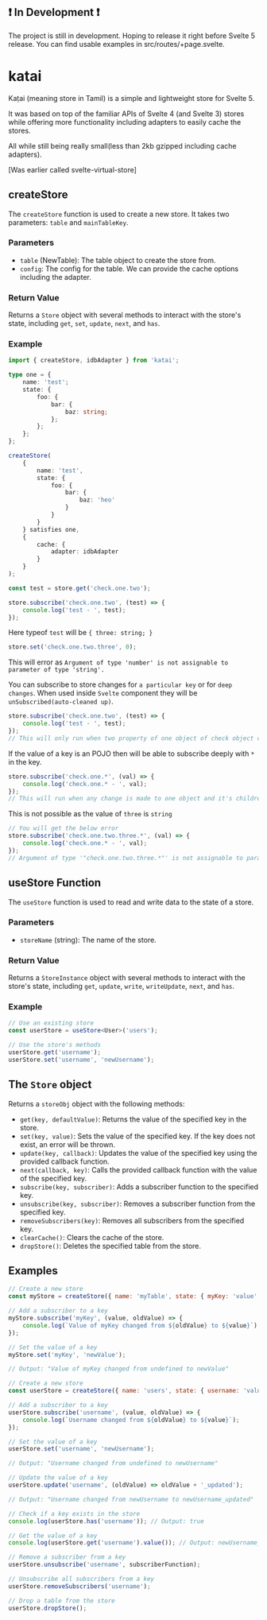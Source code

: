 ## ❗️ In Development ❗️

The project is still in development. Hoping to release it right before Svelte 5 release. You can find usable examples in src/routes/+page.svelte.

# katai

Kaṭai (meaning store in Tamil) is a simple and lightweight store for Svelte 5.

It was based on top of the familiar APIs of Svelte 4 (and Svelte 3) stores while offering more functionality including adapters to easily cache the stores.

All while still being really small(less than 2kb gzipped including cache adapters).

[Was earlier called svelte-virtual-store]

## createStore

The `createStore` function is used to create a new store. It takes two parameters: `table` and `mainTableKey`.

### Parameters

- `table` (NewTable<T>): The table object to create the store from.
- `config`: The config for the table. We can provide the cache options including the adapter.

### Return Value

Returns a `Store` object with several methods to interact with the store's state, including `get`, `set`, `update`, `next`, and `has`.

### Example

```typescript
import { createStore, idbAdapter } from 'katai';

type one = {
	name: 'test';
	state: {
		foo: {
			bar: {
				baz: string;
			};
		};
	};
};

createStore(
	{
		name: 'test',
		state: {
			foo: {
				bar: {
					baz: 'heo'
				}
			}
		}
	} satisfies one,
	{
		cache: {
			adapter: idbAdapter
		}
	}
);
```

```typescript
const test = store.get('check.one.two');

store.subscribe('check.one.two', (test) => {
	console.log('test - ', test);
});
```

Here typeof `test` will be `{ three: string; }`

```typescript
store.set('check.one.two.three', 0);
```

This will error as `Argument of type 'number' is not assignable to parameter of type 'string'.`

You can subscribe to store changes for `a particular key` or for `deep changes`. When used inside `Svelte` component they will be `unSubscribed(auto-cleaned up)`.

```typescript
store.subscribe('check.one.two', (test) => {
	console.log('test - ', test);
});
// This will only run when two property of one object of check object changes
```

If the value of a key is an POJO then will be able to subscribe deeply with `*` in the key.

```typescript
store.subscribe('check.one.*', (val) => {
	console.log('check.one.* - ', val);
});
// This will run when any change is made to one object and it's children.
```

This is not possible as the value of `three` is `string`

```typescript
// You will get the below error
store.subscribe('check.one.two.three.*', (val) => {
	console.log('check.one.* - ', val);
});
// Argument of type '"check.one.two.three.*"' is not assignable to parameter of type '"" | "check" | "check.*" | "check.one" | "check.one.*" | "check.one.two" | "check.one.two.*" | "check.one.two.three"'
```

## useStore Function

The `useStore` function is used to read and write data to the state of a store.

### Parameters

- `storeName` (string): The name of the store.

### Return Value

Returns a `StoreInstance` object with several methods to interact with the store's state, including `get`, `update`, `write`, `writeUpdate`, `next`, and `has`.

### Example

```typescript
// Use an existing store
const userStore = useStore<User>('users');

// Use the store's methods
userStore.get('username');
userStore.set('username', 'newUsername');
```

## The `Store` object

Returns a `storeObj` object with the following methods:

- `get(key, defaultValue)`: Returns the value of the specified key in the store.
- `set(key, value)`: Sets the value of the specified key. If the key does not exist, an error will be thrown.
- `update(key, callback)`: Updates the value of the specified key using the provided callback function.
- `next(callback, key)`: Calls the provided callback function with the value of the specified key.
- `subscribe(key, subscriber)`: Adds a subscriber function to the specified key.
- `unsubscribe(key, subscriber)`: Removes a subscriber function from the specified key.
- `removeSubscribers(key)`: Removes all subscribers from the specified key.
- `clearCache()`: Clears the cache of the store.
- `dropStore()`: Deletes the specified table from the store.

## Examples

```javascript
// Create a new store
const myStore = createStore({ name: 'myTable', state: { myKey: 'value' } });

// Add a subscriber to a key
myStore.subscribe('myKey', (value, oldValue) => {
	console.log(`Value of myKey changed from ${oldValue} to ${value}`);
});

// Set the value of a key
myStore.set('myKey', 'newValue');

// Output: "Value of myKey changed from undefined to newValue"

// Create a new store
const userStore = createStore({ name: 'users', state: { username: 'value' } });

// Add a subscriber to a key
userStore.subscribe('username', (value, oldValue) => {
	console.log(`Username changed from ${oldValue} to ${value}`);
});

// Set the value of a key
userStore.set('username', 'newUsername');

// Output: "Username changed from undefined to newUsername"

// Update the value of a key
userStore.update('username', (oldValue) => oldValue + '_updated');

// Output: "Username changed from newUsername to newUsername_updated"

// Check if a key exists in the store
console.log(userStore.has('username')); // Output: true

// Get the value of a key
console.log(userStore.get('username').value()); // Output: newUsername_updated

// Remove a subscriber from a key
userStore.unsubscribe('username', subscriberFunction);

// Unsubscribe all subscribers from a key
userStore.removeSubscribers('username');

// Drop a table from the store
userStore.dropStore();
```
